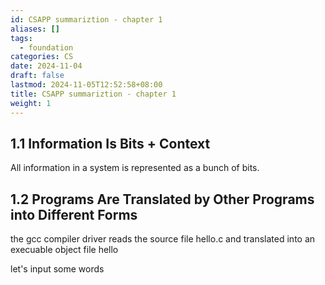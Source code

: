 ```yaml
---
id: CSAPP summariztion - chapter 1
aliases: []
tags:
  - foundation
categories: CS
date: 2024-11-04
draft: false
lastmod: 2024-11-05T12:52:58+08:00
title: CSAPP summariztion - chapter 1
weight: 1
---
```

## 1.1 Information Is Bits + Context

All information in a system is represented as a bunch of bits.

## 1.2 Programs Are Translated by Other Programs into Different Forms

the gcc compiler driver reads the source file hello.c and translated into an execuable object file hello

let's input some words